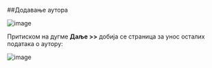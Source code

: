 ##Додавање аутора
 
 ![image](https://user-images.githubusercontent.com/29538544/150631308-81086d19-47f3-4ebc-a3f7-bcec0ff53295.png)
 
Притиском на дугме **Даље >>** добија се страница за унос осталих података о аутору: 
 
![image](https://user-images.githubusercontent.com/29538544/150631321-917407c5-8b26-42a4-8095-437c68ca5735.png)
